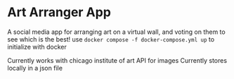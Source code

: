 # Art Arranger App #
A social media app for arranging art on a virtual wall, and voting on them to see which is the best!
use ```docker compose -f docker-compose.yml up``` to initialize with docker

Currently works with chicago institute of art API for images
Currently stores locally in a json file
